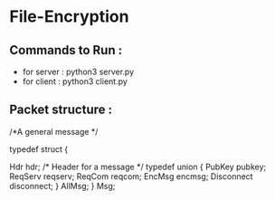 # File-Encryption
## Commands to Run :
*  for server : python3 server.py
*  for client : python3 client.py
## Packet structure :
/*A general message */


typedef struct {


Hdr hdr; /* Header for a message */
typedef union {
PubKey pubkey;
ReqServ reqserv;
ReqCom reqcom;
EncMsg encmsg;
Disconnect disconnect;
} AllMsg;
} Msg;
    

